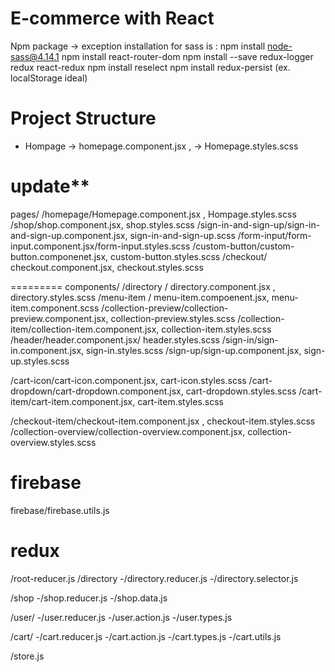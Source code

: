 # E-commerce with React

Npm package ->
exception installation for sass is : npm install node-sass@4.14.1
npm install react-router-dom
npm install --save redux-logger redux react-redux
npm install reselect
npm install redux-persist (ex. localStorage ideal)

# Project Structure

- Hompage -> homepage.component.jsx , -> Homepage.styles.scss

# update\*\*

pages/
/homepage/Homepage.component.jsx , Hompage.styles.scss
/shop/shop.component.jsx, shop.styles.scss
/sign-in-and-sign-up/sign-in-and-sign-up.component.jsx, sign-in-and-sign-up.scss
/form-input/form-input.component.jsx/form-input.styles.scss
/custom-button/custom-button.componenet.jsx, custom-button.styles.scss
/checkout/ checkout.component.jsx, checkout.styles.scss

=========
components/
/directory / directory.component.jsx , directory.styles.scss
/menu-item / menu-item.compoenent.jsx, menu-item.component.scss
/collection-preview/collection-preview.component.jsx, collection-preview.styles.scss
/collection-item/collection-item.component.jsx, collection-item.styles.scss
/header/header.component.jsx/ header.styles.scss
/sign-in/sign-in.component.jsx, sign-in.styles.scss
/sign-up/sign-up.component.jsx, sign-up.styles.scss

/cart-icon/cart-icon.component.jsx, cart-icon.styles.scss
/cart-dropdown/cart-dropdown.component.jsx, cart-dropdown.styles.scss
/cart-item/cart-item.component.jsx, cart-item.styles.scss

/checkout-item/checkout-item.component.jsx , checkout-item.styles.scss
/collection-overview/collection-overview.component.jsx, collection-overview.styles.scss

# firebase

firebase/firebase.utils.js

# redux

/root-reducer.js
/directory
-/directory.reducer.js
-/directory.selector.js

/shop
-/shop.reducer.js
-/shop.data.js

/user/
-/user.reducer.js
-/user.action.js
-/user.types.js

/cart/
-/cart.reducer.js
-/cart.action.js
-/cart.types.js
-/cart.utils.js

/store.js
